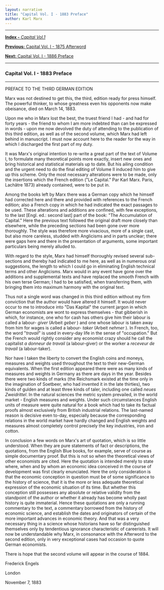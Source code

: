 ```yaml
---
layout: narrative
title: "Capital Vol. I - 1883 Preface"
author: Karl Marx
---
```


* * *

[**Index -** *Capital Vol.1*](/preindex)

[**Previous:** Capital Vol. I - 1875 Afterword](/prefaces/p4)

[**Next:** Capital Vol. I - 1886 Preface](/prefaces/p6)

* * *

### Capital Vol. I - 1883 Preface

* * *

PREFACE TO THE THIRD GERMAN EDITION

Marx was not destined to get this, the third, edition
ready for press himself. The powerful thinker, to whose greatness even
his opponents now make obeisance, died on March 14, 1883.

Upon me who in Marx lost the best, the truest friend I had -
and had for forty years - the friend to whom I am more indebted than can
be expressed in words - upon me now devolved the duty of attending to the
publication of this third edition, as well as of the second volume, which
Marx had left behind in manuscript. I must now account here to the reader
for the way in which I discharged the first part of my duty.

It was Marx's original intention to re-write a great part of the
text of Volume I, to formulate many theoretical points more exactly, insert
new ones and bring historical and statistical materials up to date. But
his ailing condition and the urgent need to do the final editing of Volume
II induced him to give up this scheme. Only the most necessary alterations
were to be made, only the insertions which the French edition ("Le Capital." 
Par Karl Marx. Paris, Lachâtre 1873) already contained, were to be
put in.

Among the books left by Marx there was a German copy which he
himself had corrected here and there and provided with references to the
French edition; also a French copy in which he had indicated the exact
passages to be used. These alterations and additions are confined, with
few exceptions, to the last [Engl. ed.: second last] part of the book:
"The Accumulation of Capital." Here the previous text followed the original
draft more closely than elsewhere, while the preceding sections had been
gone over more thoroughly. The style was therefore more vivacious, more
of a single cast, but also more careless, studded with Anglicisms and in
parts unclear; there were gaps here and there in the presentation of arguments,
some important particulars being merely alluded to.

With regard to the style, Marx had himself thoroughly revised
several sub-sections and thereby had indicated to me here, as well as in
numerous oral suggestions, the length to which I could go in eliminating
English technical terms and other Anglicisms. Marx would in any event have
gone over the additions and supplemental texts and have replaced the smooth
French with his own terse German; I had to be satisfied, when transferring
them, with bringing them into maximum harmony with the original text.

Thus not a single word was changed in this third edition without
my firm conviction that the author would have altered it himself. It would
never occur to me to introduce into "Das Kapital" the current jargon in
which German economists are wont to express themselves - that gibberish
in which, for instance, one who for cash has others give him their labour
is called a labour- _giver_ (Arbeit _geber_ ) and one whose labour
is taken away from him for wages is called a labour- _taker_ (Arbeit _nehmer_ ).
In French, too, the word "_travail_" is used in every-day life in
the sense of "occupation." But the French would rightly consider any economist
crazy should he call the capitalist _a donneur de travail_ (a labour-giver)
or the worker a _receveur de travail_ (a labour-taker).

Nor have I taken the liberty to convert the English coins and
moneys, measures and weights used throughout the text to their new-German
equivalents. When the first edition appeared there were as many kinds of
measures and weights in Germany as there are days in the year. Besides
there were two kinds of marks (the Reichsmark existed at the time only
in the imagination of Soetbeer, who had invented it in the late thirties),
two kinds of gulden and at least three kinds of taler, including one called
_neues Zweidrittel_. In the natural sciences the metric system prevailed,
in the world market - English measures and weights. Under such circumstances
English units of measure were quite natural for a book which had to take
its factual proofs almost exclusively from British industrial relations.
The last-named reason is decisive even to-day, especially because the corresponding
relations in the world market have hardly changed and English weights and
measures almost completely control precisely the key industries, iron and
cotton.

In conclusion a few words on Marx's art of quotation, which is
so little understood. When they are pure statements of fact or descriptions,
the quotations, from the English Blue books, for example, serve of course
as simple documentary proof. But this is not so when the theoretical views
of other economists are cited. Here the quotation is intended merely to
state where, when and by whom an economic idea conceived in the course
of development was first clearly enunciated. Here the only consideration
is that the economic conception in question must be of some significance
to the history of science, that it is the more or less adequate theoretical
expression of the economic situation of its time. But whether this conception
still possesses any absolute or relative validity from the standpoint of
the author or whether it already has become wholly past history is quite
immaterial. Hence these quotations are only a running commentary to the
text, a commentary borrowed from the history of economic science, and establish
the dates and originators of certain of the more important advances in
economic theory. And that was a very necessary thing in a science whose
historians have so far distinguished themselves only by tendentious ignorance
characteristic of careerists. It will now be understandable why Marx, in
consonance with the Afterword to the second edition, only in very exceptional
cases had occasion to quote German economists.

There is hope that the second volume will appear in the course
of 1884.

Frederick Engels

London

November 7, 1883
